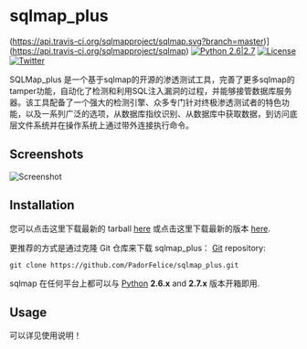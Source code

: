 # sqlmap_plus

(https://api.travis-ci.org/sqlmapproject/sqlmap.svg?branch=master)](https://api.travis-ci.org/sqlmapproject/sqlmap) [![Python 2.6|2.7](https://img.shields.io/badge/python-2.6|2.7-yellow.svg)](https://www.python.org/) [![License](https://img.shields.io/badge/license-GPLv2-red.svg)](https://raw.githubusercontent.com/sqlmapproject/sqlmap/master/LICENSE) [![Twitter](https://img.shields.io/badge/twitter-@sqlmap-blue.svg)](https://twitter.com/sqlmap)

SQLMap_plus 是一个基于sqlmap的开源的渗透测试工具，完善了更多sqlmap的tamper功能，自动化了检测和利用SQL注入漏洞的过程，并能够接管数据库服务器。该工具配备了一个强大的检测引擎、众多专门针对终极渗透测试者的特色功能，以及一系列广泛的选项，从数据库指纹识别、从数据库中获取数据，到访问底层文件系统并在操作系统上通过带外连接执行命令。

Screenshots
----

![Screenshot](https://raw.github.com/wiki/sqlmapproject/sqlmap/images/sqlmap_screenshot.png)



Installation
----

您可以点击这里下载最新的 tarball [here](https://github.com/PadorFelice/sqlmap_plus/tarball/master) 或点击这里下载最新的版本  [here](https://github.com/PadorFelice/sqlmap_plus/zipball/master).

更推荐的方式是通过克隆 Git 仓库来下载 sqlmap_plus： [Git](https://github.com/PadorFelice/sqlmap_plus/tree/master) repository:

    git clone https://github.com/PadorFelice/sqlmap_plus.git

sqlmap 在任何平台上都可以与 [Python](http://www.python.org/download/)   **2.6.x** and **2.7.x** 版本开箱即用.

Usage
----

可以详见使用说明！
